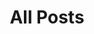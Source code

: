 ---
title: "All Posts"
layout: collection
permalink: /posts/
collection: posts
entries_layout: list  # 可选：list | grid
author_profile: true
---